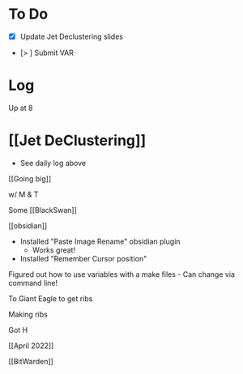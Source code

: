 
# To Do
- [x] Update Jet Declustering slides  
- [> ] Submit VAR
# Log

Up at 8

# [[Jet DeClustering]]
- See daily log above


[[Going big]]

w/ M & T 

Some [[BlackSwan]]

[[obsidian]]
- Installed "Paste Image Rename" obsidian plugin
	- Works great!
- Installed "Remember Cursor position"

Figured out how to use variables with a make files
	- Can change via command line! 


To Giant Eagle to get ribs

Making ribs

Got H 

[[April 2022]]

[[BitWarden]]







